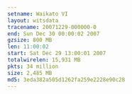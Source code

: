 ```yaml
---
setname: Waikato VI
layout: witsdata
tracename: 20071229-000000-0
end: Sun Dec 30 00:00:02 2007
gzsize: 800 MB
len: 11:00:02
start: Sat Dec 29 13:00:01 2007
totalwirelen: 15,931 MB
pkts: 34 million
size: 2,485 MB
md5: 3eda382a505d1262fa259e2228e90c28
---
```

